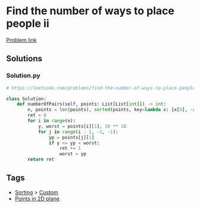 # Find the number of ways to place people ii

[Problem link](https://leetcode.com/problems/find-the-number-of-ways-to-place-people-ii/)

## Solutions


### Solution.py
```py
# https://leetcode.com/problems/find-the-number-of-ways-to-place-people-ii/

class Solution:
    def numberOfPairs(self, points: List[List[int]]) -> int:
        n, points = len(points), sorted(points, key=lambda x: [x[0], -x[1]])
        ret = 0
        for i in range(n):
            y, worst = points[i][1], 10 ** 10
            for j in range(i - 1, -1, -1):
                yp = points[j][1]
                if y <= yp < worst:
                    ret += 1
                    worst = yp
        return ret
```
## Tags

* [Sorting](/Collections/sorting.md#sorting) > [Custom](/Collections/sorting.md#custom)
* [Points in 2D plane](/Collections/points-in-2d-plane.md#points-in-2d-plane)
